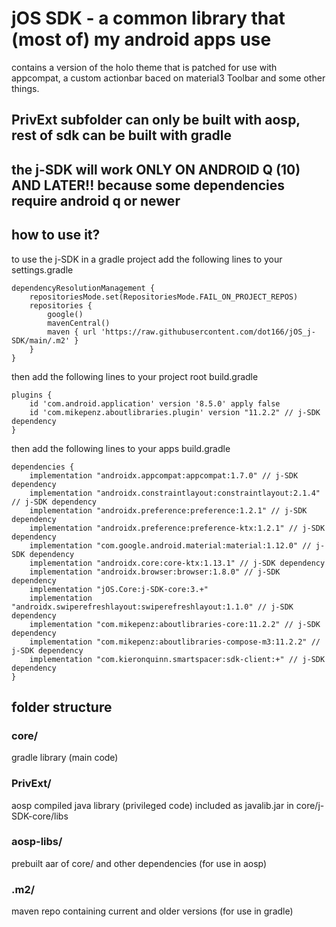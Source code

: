 # jOS SDK - a common library that (most of) my android apps use

contains a version of the holo theme that is patched for use with appcompat, a custom actionbar baced on material3 Toolbar and some other things.

## PrivExt subfolder can only be built with aosp, rest of sdk can be built with gradle

## the j-SDK will work ONLY ON ANDROID Q (10) AND LATER!! because some dependencies require android q or newer

## how to use it?

to use the j-SDK in a gradle project add the following lines to your settings.gradle
```
dependencyResolutionManagement {
    repositoriesMode.set(RepositoriesMode.FAIL_ON_PROJECT_REPOS)
    repositories {
        google()
        mavenCentral()
        maven { url 'https://raw.githubusercontent.com/dot166/jOS_j-SDK/main/.m2' }
    }
}
```

then add the following lines to your project root build.gradle
```
plugins {
    id 'com.android.application' version '8.5.0' apply false
    id 'com.mikepenz.aboutlibraries.plugin' version "11.2.2" // j-SDK dependency
}
```

then add the following lines to your apps build.gradle
```
dependencies {
    implementation "androidx.appcompat:appcompat:1.7.0" // j-SDK dependency
    implementation "androidx.constraintlayout:constraintlayout:2.1.4" // j-SDK dependency
    implementation "androidx.preference:preference:1.2.1" // j-SDK dependency
    implementation "androidx.preference:preference-ktx:1.2.1" // j-SDK dependency
    implementation "com.google.android.material:material:1.12.0" // j-SDK dependency
    implementation "androidx.core:core-ktx:1.13.1" // j-SDK dependency
    implementation "androidx.browser:browser:1.8.0" // j-SDK dependency
    implementation "jOS.Core:j-SDK-core:3.+"
    implementation "androidx.swiperefreshlayout:swiperefreshlayout:1.1.0" // j-SDK dependency
    implementation "com.mikepenz:aboutlibraries-core:11.2.2" // j-SDK dependency
    implementation "com.mikepenz:aboutlibraries-compose-m3:11.2.2" // j-SDK dependency
    implementation "com.kieronquinn.smartspacer:sdk-client:+" // j-SDK dependency
}
```


## folder structure

### core/

gradle library (main code)

### PrivExt/

aosp compiled java library (privileged code) included as javalib.jar in core/j-SDK-core/libs

### aosp-libs/

prebuilt aar of core/ and other dependencies (for use in aosp)

### .m2/

maven repo containing current and older versions (for use in gradle)
